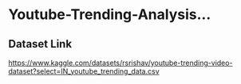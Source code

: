 # Youtube-Trending-Analysis...
## Dataset Link
https://www.kaggle.com/datasets/rsrishav/youtube-trending-video-dataset?select=IN_youtube_trending_data.csv
